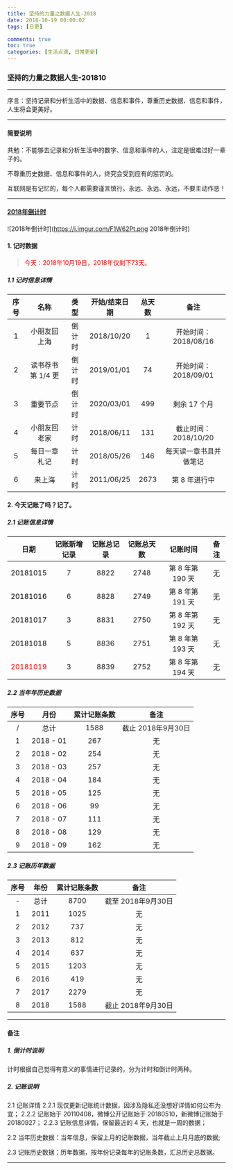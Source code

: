 ```yaml
---
title: 坚持的力量之数据人生-2018
date: 2018-10-19 00:00:02
tags: [日更]

comments: true
toc: true
categories: [生活点滴, 日常更新]
---
```



### 坚持的力量之数据人生-201810

------
>
序言：坚持记录和分析生活中的数据、信息和事件，尊重历史数据、信息和事件，人生将会更美好。
>
------
#### 简要说明
>
共勉：不能够去记录和分析生活中的数字、信息和事件的人，注定是很难过好一辈子的。

不尊重历史数据、信息和事件的人，终究会受到应有的惩罚的。

互联网是有记忆的，每个人都需要谨言慎行。永远、永远、永远，不要主动作恶！
>
------

#### [2018年倒计时](https://i.imgur.com/Qlo5mNr.png, "小程序，2018年倒计时")
![2018年倒计时](https://i.imgur.com/F1W62Pt.png 2018年倒计时)

#### 1. 记时数据
> <font color="red">今天：2018年10月19日，2018年仅剩下73天。</font>
##### 1.1 记时信息详情

| 序号 |       名称        |  类型  | 开始/结束日期 | 总天数 |          备注             |
| :--: | :---------------: | :----: | :-----------: | :----: | :-----------------------: |
|  1   | 小朋友回上海      | 倒计时 | 2018/10/20    |  1     | 开始时间：2018/08/16      |
|  2   | 读书荐书第 1/4 更 | 倒计时 | 2019/01/01    |  74    | 开始时间：2018/09/01      |
|  3   | 重要节点          | 倒计时 | 2020/03/01    |  499   | 剩余 17 个月              |
|  4   | 小朋友回老家      | 计时   | 2018/06/11    |  131   | 截止时间：2018/10/20      |
|  5   | 每日一章札记      | 计时   | 2018/05/26    |  146   | 每天读一章书且并做笔记    |
|  6   | 来上海            | 计时   | 2011/06/25    |  2673  | 第 8 年进行中             |


#### 2. 今天记账了吗？记了。
##### 2.1 记账信息详情
| 日期                                 | 记账新增记录 | 记账总记录 | 记账总天数 | 记账时间         | 备注     |
| :------:                             | :------:     | :------:   | :------:   | :------:         | :------: |
|<font color="black"> 20181015 </font> | 7            | 8822       | 2748       | 第 8 年第 190 天 | 无       |
|<font color="black"> 20181016 </font> | 6            | 8828       | 2749       | 第 8 年第 191 天 | 无       |
|<font color="black"> 20181017 </font> | 3            | 8831       | 2750       | 第 8 年第 192 天 | 无       |
|<font color="black"> 20181018 </font> | 5            | 8836       | 2751       | 第 8 年第 193 天 | 无       |
|<font color="red">   20181019 </font> | 3            | 8839       | 2752       | 第 8 年第 194 天 | 无       |

##### 2.2 当年年历史数据
| 序号     | 月份      | 累计记账条数| 备注              |
| :------: | :------:  | :------:    | :------:          |
| /        | 总计      | 1588        | 截止 2018年9月30日|
| 1        | 2018 - 01 |  267        | 无                |
| 2        | 2018 - 02 |  254        | 无                |
| 3        | 2018 - 03 |  257        | 无                |
| 4        | 2018 - 04 |  184        | 无                |
| 5        | 2018 - 05 |  125        | 无                |
| 6        | 2018 - 06 |   99        | 无                |
| 7        | 2018 - 07 |  111        | 无                |
| 8        | 2018 - 08 |  129        | 无                |
| 9        | 2018 - 09 |  162        | 无                |

##### 2.3 记账历年数据
| 序号     | 年份     | 累计记账条数 | 备注               |
| :------: | :------: | :------:     | :------:           |
| -        | 总计     | 8700         | 截至 2018年9月30日 |
| 1        | 2011     | 1025         | 无                 |
| 2        | 2012     |  737         | 无                 |
| 3        | 2013     |  812         | 无                 |
| 4        | 2014     |  637         | 无                 |
| 5        | 2015     | 1203         | 无                 |
| 6        | 2016     |  419         | 无                 |
| 7        | 2017     | 2279         | 无                 |
| 8        | 2018     | 1588         | 截止 2018年9月30日 |

------
#### 备注

##### 1. 倒计时说明

>
计时根据自己觉得有意义的事情进行记录的，分为计时和倒计时两种。
>

##### 2. 记账说明

>
2.1 记账详情
2.2.1 现仅更新记账统计数据，因涉及隐私还没想好详情如何公布为宜；
2.2.2 记账始于 20110408，微博公开记账始于 20180510，新微博记账始于 20180927；
2.2.3 记账信息详情，保留最近的 4 天，也就是一周的数据；

2.2 当年历史数据：当年信息，保留上月的记账数据，当年截止上月月底的数据;

2.3 记账历史数据：历年数据，按年份记录每年的记账条数，汇总历史总数据。
>

------

